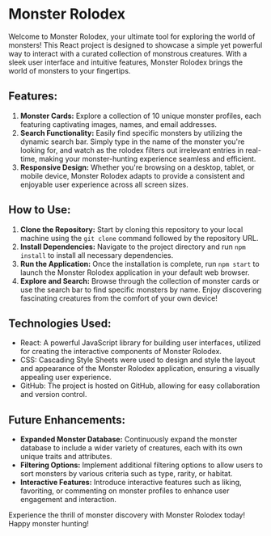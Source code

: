 # Monster Rolodex

Welcome to Monster Rolodex, your ultimate tool for exploring the world of monsters! This React project is designed to showcase a simple yet powerful way to interact with a curated collection of monstrous creatures. With a sleek user interface and intuitive features, Monster Rolodex brings the world of monsters to your fingertips.

## Features:
1. **Monster Cards:** Explore a collection of 10 unique monster profiles, each featuring captivating images, names, and email addresses.
2. **Search Functionality:** Easily find specific monsters by utilizing the dynamic search bar. Simply type in the name of the monster you're looking for, and watch as the rolodex filters out irrelevant entries in real-time, making your monster-hunting experience seamless and efficient.
3. **Responsive Design:** Whether you're browsing on a desktop, tablet, or mobile device, Monster Rolodex adapts to provide a consistent and enjoyable user experience across all screen sizes.

## How to Use:
1. **Clone the Repository:** Start by cloning this repository to your local machine using the `git clone` command followed by the repository URL.
2. **Install Dependencies:** Navigate to the project directory and run `npm install` to install all necessary dependencies.
3. **Run the Application:** Once the installation is complete, run `npm start` to launch the Monster Rolodex application in your default web browser.
4. **Explore and Search:** Browse through the collection of monster cards or use the search bar to find specific monsters by name. Enjoy discovering fascinating creatures from the comfort of your own device!

## Technologies Used:
- React: A powerful JavaScript library for building user interfaces, utilized for creating the interactive components of Monster Rolodex.
- CSS: Cascading Style Sheets were used to design and style the layout and appearance of the Monster Rolodex application, ensuring a visually appealing user experience.
- GitHub: The project is hosted on GitHub, allowing for easy collaboration and version control.

## Future Enhancements:
- **Expanded Monster Database:** Continuously expand the monster database to include a wider variety of creatures, each with its own unique traits and attributes.
- **Filtering Options:** Implement additional filtering options to allow users to sort monsters by various criteria such as type, rarity, or habitat.
- **Interactive Features:** Introduce interactive features such as liking, favoriting, or commenting on monster profiles to enhance user engagement and interaction.

Experience the thrill of monster discovery with Monster Rolodex today! Happy monster hunting!
